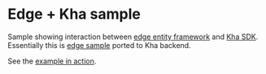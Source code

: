# Edge + Kha sample

Sample showing interaction between [edge entity framework](https://github.com/fponticelli/edge) and [Kha SDK](https://github.com/KTXSoftware/Kha). Essentially this is [edge sample](https://github.com/fponticelli/edge#example) ported to Kha backend.

See the [example in action](http://miere.ru/github/edge-kha-sample/).